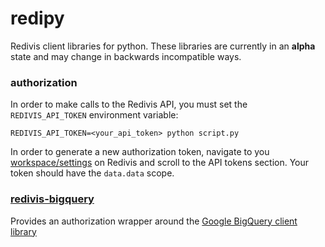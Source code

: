 # redipy
Redivis client libraries for python. These libraries are currently in an **alpha** state and may change in backwards incompatible ways.

### authorization
In order to make calls to the Redivis API, you must set the `REDIVIS_API_TOKEN` environment variable:
```
REDIVIS_API_TOKEN=<your_api_token> python script.py
```
In order to generate a new authorization token, navigate to you [workspace/settings](https://redivis.com/workspace/settings) on Redivis and scroll to the API tokens section. Your token should have the `data.data` scope.

### [redivis-bigquery](https://github.com/redivis/redipy/tree/master/bigquery)
Provides an authorization wrapper around the [Google BigQuery client library](https://github.com/googleapis/google-cloud-python/tree/master/bigquery)

